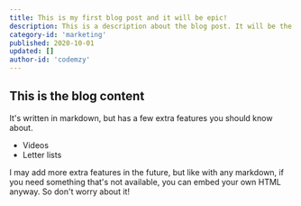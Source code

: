 ```yaml
---
title: This is my first blog post and it will be epic!
description: This is a description about the blog post. It will be the introductory paragraph used in search results, on blog list pages, and at the top of the blog post. It's pretty important.
category-id: 'marketing'
published: 2020-10-01
updated: []
author-id: 'codemzy'
---
```


## This is the blog content

It's written in markdown, but has a few extra features you should know about.

- Videos
- Letter lists

I may add more extra features in the future, but like with any markdown, if you need something that's not available, you can embed your own HTML anyway. So don't worry about it!